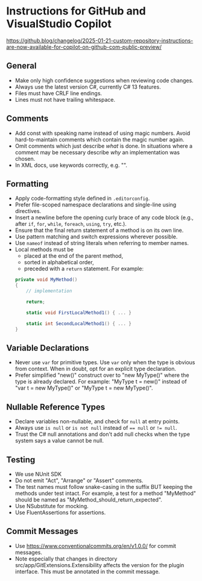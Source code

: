 # Instructions for GitHub and VisualStudio Copilot

<https://github.blog/changelog/2025-01-21-custom-repository-instructions-are-now-available-for-copilot-on-github-com-public-preview/>

## General

* Make only high confidence suggestions when reviewing code changes.
* Always use the latest version C#, currently C# 13 features.
* Files must have CRLF line endings.
* Lines must not have trailing whitespace.

## Comments

* Add const with speaking name instead of using magic numbers. Avoid hard-to-maintain comments which contain the magic number again.
* Omit comments which just describe _what_ is done. In situations where a comment may be necessary describe _why_ an implementation was chosen.
* In XML docs, use keywords correctly, e.g. "<see langword="true" />".

## Formatting

* Apply code-formatting style defined in `.editorconfig`.
* Prefer file-scoped namespace declarations and single-line using directives.
* Insert a newline before the opening curly brace of any code block (e.g., after `if`, `for`, `while`, `foreach`, `using`, `try`, etc.).
* Ensure that the final return statement of a method is on its own line.
* Use pattern matching and switch expressions wherever possible.
* Use `nameof` instead of string literals when referring to member names.
* Local methods must be 
    - placed at the end of the parent method,
    - sorted in alphabetical order,
    - preceded with a `return` statement.
  For example:
  ```cs
  private void MyMethod()
  {
      // implementation

      return;

      static void FirstLocalMethod1() { ... }

      static int SecondLocalMethod1() { ... }
  }
  ```

## Variable Declarations

* Never use `var` for primitive types. Use `var` only when the type is obvious from context. When in doubt, opt for an explicit type declaration.
* Prefer simplified "new()" construct over to "new MyType()" where the type is already declared.
  For example: "MyType t = new()" instead of "var t = new MyType()" or "MyType t = new MyType()".

## Nullable Reference Types

* Declare variables non-nullable, and check for `null` at entry points.
* Always use `is null` or `is not null` instead of `== null` or `!= null`.
* Trust the C# null annotations and don't add null checks when the type system says a value cannot be null.

## Testing

* We use NUnit SDK
* Do not emit "Act", "Arrange" or "Assert" comments.
* The test names must follow snake-casing in the suffix BUT keeping the methods under test intact.
  For example, a test for a method "MyMethod" should be named as "MyMethod_should_return_expected".
* Use NSubstitute for mocking.
* Use FluentAssertions for assertions.

## Commit Messages

* Use https://www.conventionalcommits.org/en/v1.0.0/ for commit messages.
* Note especially that changes in directory src/app/GitExtensions.Extensibility affects the version for the plugin interface. This must be annotated in the commit message.
